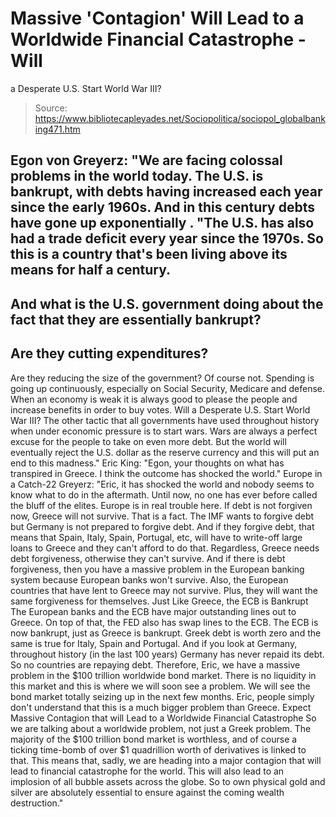 # Massive 'Contagion' Will Lead to a Worldwide Financial Catastrophe - Will 
a Desperate U.S. Start World War III?

> Source: https://www.bibliotecapleyades.net/Sociopolitica/sociopol_globalbanking471.htm

Egon von Greyerz:
"We are facing colossal problems
in the world today.
The U.S. is bankrupt, with debts having
increased each year since the early 1960s. And in this
century debts have gone up exponentially
.
"The U.S. has also had a trade deficit every year since the
1970s. So this is a country that's been living above its
means for half a century.
-
And what is the U.S.
government doing about the fact that they are
essentially bankrupt?
-
Are they cutting
expenditures?
-
Are they reducing the
size of the government?
Of course not. Spending is going
up continuously, especially on Social Security, Medicare and
defense.
When an economy is weak it is
always good to please the people and increase benefits in
order to buy votes.
Will a Desperate U.S. Start World War III?
The other tactic that all
governments have used throughout history when under economic
pressure is to start wars.
Wars are always a perfect excuse
for the people to take on even more debt. But the world will
eventually reject the U.S. dollar as the reserve currency
and this will put an end to this madness."
Eric King:
"Egon, your thoughts on what has
transpired in Greece. I think the outcome has shocked the
world."
Europe in a Catch-22
Greyerz:
"Eric, it has shocked the world
and nobody seems to know what to do in the aftermath.
Until now, no one has ever
before called the bluff of the elites. Europe is in real
trouble here. If debt is not forgiven now, Greece will not
survive. That is a fact. The IMF wants to forgive debt but
Germany is not prepared to forgive debt.
And if they forgive debt, that
means that Spain, Italy, Spain, Portugal, etc, will have to
write-off large loans to Greece and they can't afford to do
that.
Regardless, Greece needs debt forgiveness, otherwise they
can't survive. And if there is debt forgiveness, then you
have a massive problem in the European banking system
because European banks won't survive.
Also, the European countries
that have lent to Greece may not survive. Plus, they will
want the same forgiveness for themselves.
Just Like Greece, the ECB is
Bankrupt
The European banks and the ECB
have major outstanding lines out to Greece.
On top of that, the FED also has
swap lines to the ECB. The ECB is now bankrupt,
just as Greece is bankrupt. Greek debt is worth zero and the
same is true for Italy, Spain and Portugal.
And if you look at Germany, throughout history (in the last
100 years) Germany has never repaid its debt.
So no countries are repaying debt.
Therefore, Eric, we have a
massive problem in the $100 trillion worldwide bond market.
There is no liquidity in this
market and this is where we will soon see a problem. We will
see the bond market totally seizing up in the next few
months.
Eric, people simply don't
understand that this is a much bigger problem than Greece.
Expect Massive Contagion that will
Lead to a Worldwide Financial Catastrophe
So we are talking about a
worldwide problem, not just a Greek problem.
The majority of the $100
trillion bond market is worthless, and of course a
ticking time-bomb of over $1 quadrillion worth of
derivatives is linked to that.
This means that, sadly, we are
heading into a major contagion that will lead to financial
catastrophe for the world. This will also lead to an
implosion of all bubble assets across the globe.
So to own physical gold and
silver are absolutely essential to ensure against the coming
wealth destruction."
